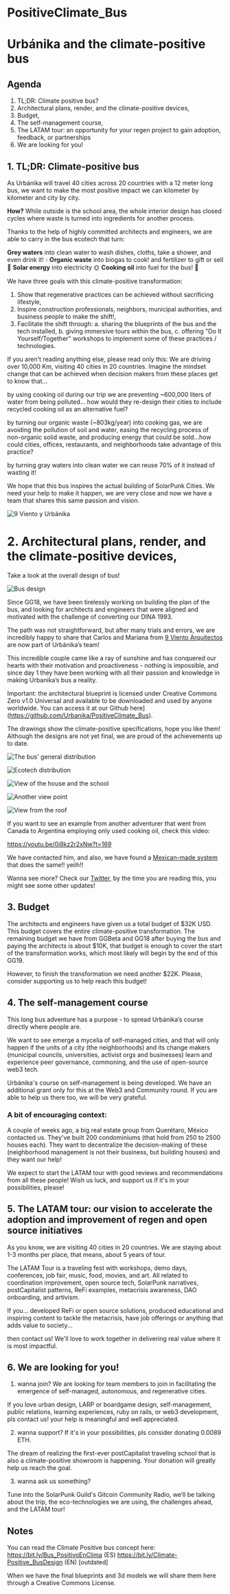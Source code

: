 # PositiveClimate_Bus
# Urbánika and the climate-positive bus

## Agenda

1. TL;DR: Climate positive bus?
2. Architectural plans, render, and the climate-positive devices,
3. Budget,
4. The self-management course,
5. The LATAM tour: an opportunity for your regen project to gain adoption, feedback, or partnerships
6. We are looking for you!


## 1. TL;DR: Climate-positive bus
As Urbánika will travel 40 cities across 20 countries with a 12 meter long bus, we want to make the most positive impact we can kilometer by kilometer and city by city.

**How?**
While outside is the school area, the whole interior design has closed cycles where waste is turned into ingredients for another process.

Thanks to the help of highly committed architects and engineers, we are able to carry in the bus ecotech that turn:

**Grey waters** into clean water to wash dishes, cloths, take a shower, and even drink it! 💧
**Organic waste** into biogas to cook! and fertilizer to gift or sell 🌻
**Solar energy** into electricity 🌞
**Cooking oil** into fuel for the bus! 🚌

We have three goals with this climate-positive transformation:
1. Show that regenerative practices can be achieved without sacrificing lifestyle,
2. Inspire construction professionals, neighbors, municipal authorities, and business people to make the shift!,
3. Facilitate the shift through:
    a. sharing the blueprints of the bus and the tech installed,
    b. giving immersive tours within the bus,
    c. offering "Do It Yourself/Together" workshops to implement some of these practices / technologies.
    
If you aren't reading anything else, please read only this:
We are driving over 10,000 Km, visiting 40 cities in 20 countries.
Imagine the mindset change that can be achieved when decision makers from these places get to know that...

by using cooking oil during our trip we are preventing ~600,000 liters of water from being polluted... how would they re-design their cities to include recycled cooking oil as an alternative fuel?

by turning our organic waste (~803kg/year) into cooking gas, we are avoiding the pollution of soil and water, easing the recycling process of non-organic solid waste, and producing energy that could be sold...how could cities, offices, restaurants, and neighborhoods take advantage of this practice?

by turning gray waters into clean water we can reuse 70% of it instead of wasting it!

We hope that this bus inspires the actual building of SolarPunk Cities. We need your help to make it happen, we are very close and now we have a team that shares this same passion and vision.

![9 Viento y Urbánika](https://bafybeihnhmgbzxedilagtpgzfncq33k62vl5zghttcacfoiesot43u3sla.ipfs.dweb.link/Foto%20equipo%20con%209%20Viento.jpg)

# 2. Architectural plans, render, and the climate-positive devices,

Take a look at the overall design of bus!

![Bus design](https://bafybeif72rzllkjjitcgjbojyigikno2z2wwl4haajnjahjvbiwkl4lyyy.ipfs.dweb.link/Urbanika%20bus%20drawing%20compressed.gif "bus design")

Since GG18, we have been tirelessly working on building the plan of the bus, and looking for architects and engineers that were aligned and motivated with the challenge of converting our DINA 1993.

The path was not straightforward, but after many trials and errors, we are incredibly happy to share that Carlos and Mariana from [9 Viento Arquitectos](https://www.facebook.com/9VientoArquitectos) are now part of Urbánika’s team!

This incredible couple came like a ray of sunshine and has conquered our hearts with their motivation and proactiveness - nothing is impossible, and since day 1 they have been working with all their passion and knowledge in making Urbanika’s bus a reality.

Important: the architectural blueprint is licensed under Creative Commons Zero v1.0 Universal and available to be downloaded and used by anyone worldwide. You can access it at our Github here](https://github.com/Urbanika/PositiveClimate_Bus).

The drawings show the climate-positive specifications, hope you like them! Although the designs are not yet final, we are proud of the achievements up to date.

![The bus' general distribution](https://bafybeig2kwprz7ntpy6wyfij4h5daojaypqbgpqkcrc2d76jdlky6g5fqe.ipfs.dweb.link/Distribuci%C3%B3n%20general%20Urbanika%20bus.jpg "General Distribution")

![Ecotech distribution](https://bafybeidfitez6nmtrgx4zwo543unni5ymumcnj5qnjkrg3wu3db3sncvvm.ipfs.dweb.link/Distribucion%20ecotecnias%20Urbanika%20bus.jpg "Distribution of Ecotechnologies")

![View of the house and the school](https://bafybeiae4g7d7mnyyydg46g3omdmfpjkuc5yakuo2qbhtnaxr73emhcdyu.ipfs.dweb.link/Vista%20de%20Ecotecnias%20y%20Escuela.jpg "Viewing school and house")

![Another view point](https://bafybeihejz3xcoplpvtr7g3y6mq5ss5un7cxyb35vhmausf76fo7slx2ji.ipfs.dweb.link/Vista%20Ecotenicas%20y%20Escuela%202.jpg "another view of the school and house")

![View from the roof](https://bafybeifdahrgnu3um3oys2wojuupq5fgzbs6x27fsy6ejrccdfwwrlpkmu.ipfs.dweb.link/Vista%20techo%20y%20ecotecnias.jpg "View from the roof")


If you want to see an example from another adventurer that went from Canada to Argentina employing only used cooking oil, check this video:

https://youtu.be/0i8kz2r2xNw?t=169

We have contacted him, and also, we have found a [Mexican-made system](https://steamsystems.wixsite.com/steamsystems) that does the same!! yeiih!!

Wanna see more? Check our [Twitter](www.twitter.com/0xUrbanika), by the time you are reading this, you might see some other updates!

## 3. Budget
The architects and engineers have given us a total budget of $32K USD. This budget covers the entire climate-positive transformation. The remaining budget we have from GGBeta and GG18  after buying the bus and paying the architects is about $10K, that budget is enough to cover the start of the transformation works, which most likely will begin by the end of this GG19.

However, to finish the transformation we need another $22K. Please, consider supporting us to help reach this budget!

## 4. The self-management course
This long bus adventure has a purpose - to spread Urbánika’s course directly where people are.

We want to see emerge a mycelia of self-managed cities, and that will only happen if the units of a city (the neighborhoods) and its change makers (municipal councils, universities, activist orgs and businesses) learn and experience peer governance, commoning, and the use of open-source web3 tech.

Urbánika's course on self-management is being developed.
We have an additional grant only for this at the Web3 and Community round. If you are able to help us there too, we will be very grateful.

### A bit of encouraging context:
A couple of weeks ago, a big real estate group from Querétaro, México contacted us. They've built 200 condominiums (that hold from 250 to 2500 houses each). They want to decentralize the decision-making of these (neighborhood management is not their business, but building houses) and they want our help!

We expect to start the LATAM tour with good reviews and recommendations from all these people! Wish us luck, and support us if it's in your possibilities, please!

## 5. The LATAM tour: our vision to accelerate the adoption and improvement of regen and open source initiatives
As you know, we are visiting 40 cities in 20 countries. We are staying about 1-3 months per place, that means, about 5 years of tour.

The LATAM Tour is a traveling fest with workshops, demo days, conferences, job fair, music, food, movies, and art. All related to coordination improvement, open source tech, SolarPunk narratives, postCapitalist patterns, ReFi examples, metacrisis awareness, DAO onboarding, and artivism.

If you...
developed ReFi or open source solutions,
produced educational and inspiring content to tackle the metacrisis,
have job offerings or anything that adds value to society...

then contact us!
We'll love to work together in delivering real value where it is most impactful.

## 6. We are looking for you!
1. wanna join? We are looking for team members to join in facilitating the emergence of self-managed, autonomous, and regenerative cities.

If you love urban design, LARP or boardgame design, self-management, public relations, learning experiences, ruby on rails, or web3 development, pls contact us! your help is meaningful and well appreciated.

2. wanna support? If it's in your possibilities, pls consider donating 0.0089 ETH.

The dream of realizing the first-ever postCapitalist traveling school that is also a climate-positive showroom is happening. Your donation will greatly help us reach the goal.

3. wanna ask us something?
 
Tune into the SolarPunk Guild's Gitcoin Community Radio, we’ll be talking about the trip, the eco-technologies we are using, the challenges ahead, and the LATAM tour!


## Notes
You can read the Climate Positive bus concept here:
https://bit.ly/Bus_PositivoEnClima (ES)
https://bit.ly/Climate-Positive_BusDesign (EN) [outdated]

When we have the final blueprints and 3d models we will share them here through a Creative Commons License.
